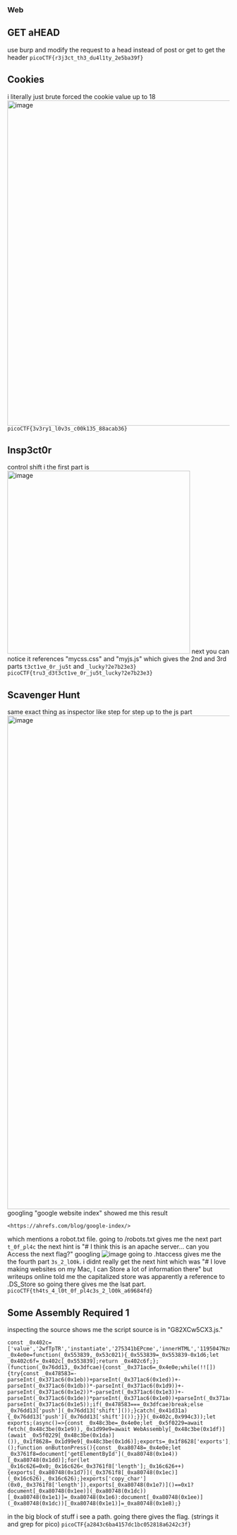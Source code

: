 ### Web
## GET aHEAD
use burp and modify the request to a head instead of post or get to get the header
`picoCTF{r3j3ct_th3_du4l1ty_2e5ba39f}`
## Cookies
i literally just brute forced the cookie value up to 18
<img width="736" alt="image" src="https://github.com/emilyh1013/writeups/assets/138421980/2bcde627-53b7-46a3-bd5c-04efd9420025">
`picoCTF{3v3ry1_l0v3s_c00k135_88acab36}`
## Insp3ct0r
control shift i the first part is <img width="414" alt="image" src="https://github.com/emilyh1013/writeups/assets/138421980/64f2a4aa-3c97-4143-8d38-41368f130bc9">
next you can notice it references "mycss.css" and "myjs.js" which gives the 2nd and 3rd parts `t3ct1ve_0r_ju5t` and `_lucky?2e7b23e3}`
`picoCTF{tru3_d3t3ct1ve_0r_ju5t_lucky?2e7b23e3}`
## Scavenger Hunt 
same exact thing as inspector like step for step up to the js part 
<img width="1117" alt="image" src="https://github.com/emilyh1013/writeups/assets/138421980/5a44fffc-c5b2-4ea4-8f96-190cb3572b65">
googling "google website index" showed me this result 
```
<https://ahrefs.com/blog/google-index/> 
```
which mentions a robot.txt file. 
going to /robots.txt gives me the next part `t_0f_pl4c` the next hint is "# I think this is an apache server... can you Access the next flag?"
googling ![image](https://github.com/emilyh1013/writeups/assets/138421980/4f4f43ff-2d4c-4edf-8420-f825216082dc)
going to .htaccess gives me the the fourth part `3s_2_lO0k`. i didnt really get the next hint which was "# I love making websites on my Mac, I can Store a lot of information there" but writeups online told me the capitalized store was apparently a reference to .DS_Store so going there gives me the lsat part. 
`picoCTF{th4ts_4_l0t_0f_pl4c3s_2_lO0k_a69684fd}`
## Some Assembly Required 1
inspecting the source shows me the script source is in "G82XCw5CX3.js."
```
const _0x402c=['value','2wfTpTR','instantiate','275341bEPcme','innerHTML','1195047NznhZg','1qfevql','input','1699808QuoWhA','Correct!','check_flag','Incorrect!','./JIFxzHyW8W','23SMpAuA','802698XOMSrr','charCodeAt','474547vVoGDO','getElementById','instance','copy_char','43591XxcWUl','504454llVtzW','arrayBuffer','2NIQmVj','result'];const _0x4e0e=function(_0x553839,_0x53c021){_0x553839=_0x553839-0x1d6;let _0x402c6f=_0x402c[_0x553839];return _0x402c6f;};(function(_0x76dd13,_0x3dfcae){const _0x371ac6=_0x4e0e;while(!![]){try{const _0x478583=-parseInt(_0x371ac6(0x1eb))+parseInt(_0x371ac6(0x1ed))+-parseInt(_0x371ac6(0x1db))*-parseInt(_0x371ac6(0x1d9))+-parseInt(_0x371ac6(0x1e2))*-parseInt(_0x371ac6(0x1e3))+-parseInt(_0x371ac6(0x1de))*parseInt(_0x371ac6(0x1e0))+parseInt(_0x371ac6(0x1d8))*parseInt(_0x371ac6(0x1ea))+-parseInt(_0x371ac6(0x1e5));if(_0x478583===_0x3dfcae)break;else _0x76dd13['push'](_0x76dd13['shift']());}catch(_0x41d31a){_0x76dd13['push'](_0x76dd13['shift']());}}}(_0x402c,0x994c3));let exports;(async()=>{const _0x48c3be=_0x4e0e;let _0x5f0229=await fetch(_0x48c3be(0x1e9)),_0x1d99e9=await WebAssembly[_0x48c3be(0x1df)](await _0x5f0229[_0x48c3be(0x1da)]()),_0x1f8628=_0x1d99e9[_0x48c3be(0x1d6)];exports=_0x1f8628['exports'];})();function onButtonPress(){const _0xa80748=_0x4e0e;let _0x3761f8=document['getElementById'](_0xa80748(0x1e4))[_0xa80748(0x1dd)];for(let _0x16c626=0x0;_0x16c626<_0x3761f8['length'];_0x16c626++){exports[_0xa80748(0x1d7)](_0x3761f8[_0xa80748(0x1ec)](_0x16c626),_0x16c626);}exports['copy_char'](0x0,_0x3761f8['length']),exports[_0xa80748(0x1e7)]()==0x1?document[_0xa80748(0x1ee)](_0xa80748(0x1dc))[_0xa80748(0x1e1)]=_0xa80748(0x1e6):document[_0xa80748(0x1ee)](_0xa80748(0x1dc))[_0xa80748(0x1e1)]=_0xa80748(0x1e8);}
```
in the big block of stuff i see a path. going there gives the flag. (strings it and grep for pico)
`picoCTF{a2843c6ba4157dc1bc052818a6242c3f}`
